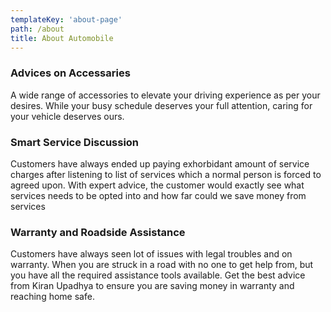 ```yaml
---
templateKey: 'about-page'
path: /about
title: About Automobile
---
```

### Advices on Accessaries
A wide range of accessories to elevate your driving
experience as per your desires. 
While your busy schedule deserves your full attention, caring for your vehicle deserves ours.

### Smart Service Discussion
Customers have always ended up paying exhorbidant amount of service charges after listening to list of services which a normal person is forced to agreed upon.
With expert advice, the customer would exactly see what services needs to be opted into and how far could we save money from services

### Warranty and Roadside Assistance
Customers have always seen lot of issues with legal troubles and on warranty. When you are struck in a road with no one to get help from, but you have all the required assistance tools available. Get the best advice from Kiran Upadhya to ensure you are saving money in warranty and reaching home safe.
